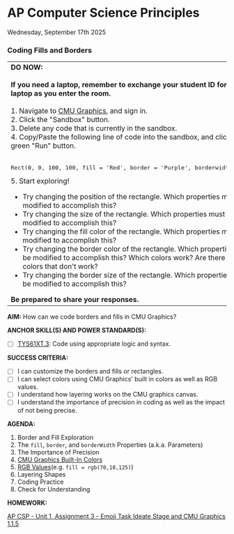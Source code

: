 # AP Computer Science Principles
Wednesday, September 17th 2025

### Coding Fills and Borders
<table>
  <tr>
    <td>
      <b>DO NOW:</b><br><br>
      <b>If you need a laptop, remember to exchange your student ID for a laptop as you enter the room.</b><br><br>
      1. Navigate to <a href = https://academy.cs.cmu.edu/>CMU Graphics</a>, and sign in.<br>
      2. Click the "Sandbox" button.<br>
      3. Delete any code that is currently in the sandbox.<br>
      4. Copy/Paste the following line of code into the sandbox, and click the green "Run" button.<br><br>
      <pre><code></code>Rect(0, 0, 100, 100, fill = 'Red', border = 'Purple', borderwidth = 10)</code></pre>
      5. Start exploring!
      <ul>
        <li>Try changing the position of the rectangle.  Which properties must be modified to accomplish this?</li>
        <li>Try changing the size of the rectangle.  Which properties must be modified to accomplish this?</li>
        <li>Try changing the fill color of the rectangle.  Which properties must be modified to accomplish this?</li>
        <li>Try changing the border color of the rectangle.  Which properties must be modified to accomplish this? Which colors work?  Are there any colors that don't work?</li>
        <li>Try changing the border size of the rectangle.  Which properties must be modified to accomplish this?</li>
      </ul>
      <b>Be prepared to share your responses.</b> 
   </td>
  </tr>
</table>

**AIM:** How can we code borders and fills in CMU Graphics?

**ANCHOR SKILL(S) AND POWER STANDARD(S):** 

 - [ ] <ins>TYS61XT.3</ins>: Code using appropriate logic and syntax.
 
**SUCCESS CRITERIA:**
- [ ] I can customize the borders and fills or rectangles.
- [ ] I can select colors using CMU Graphics' built in colors as well as RGB values.
- [ ] I understand how layering works on the CMU graphics canvas.
- [ ] I understand the importance of precision in coding as well as the impact of not being precise.

**AGENDA:**

1. Border and Fill Exploration
2. The `fill`, `border`, and `borderWidth` Properties (a.k.a. Parameters)
3. The Importance of Precision
4. [CMU Graphics Built-In Colors](https://academy.cs.cmu.edu/cpcs-docs/builtInColors)
5. [RGB Values](https://www.google.com/search?q=google+color+picker&rlz=1C1GCEA_enUS1075US1075&oq=google+color+pi&gs_lcrp=EgZjaHJvbWUqDQgAEAAYgwEYsQMYgAQyDQgAEAAYgwEYsQMYgAQyBggBEEUYOTIHCAIQABiABDIHCAMQABiABDIHCAQQABiABDIHCAUQABiABDIHCAYQABiABDIHCAcQABiABDIHCAgQABiABDIHCAkQABiABKgCALACAA&sourceid=chrome&ie=UTF-8&safe=active&ssui=on)(e.g. `fill = rgb(70,10,125)`)
6. Layering Shapes
7. Coding Practice
8. Check for Understanding

**HOMEWORK:** 

[AP CSP - Unit 1, Assignment 3 - Emoji Task Ideate Stage and CMU Graphics 1.1.5](https://github.com/MrJSwotinsky/AP_Computer_Science_Principles_2025_2026/blob/main/Unit_1_Intro_to_CMU_Graphics/Assignments/Assignment_03_Emoji_Task_Ideate_Stage_and_CMU_Graphics_1.1.5.md)
